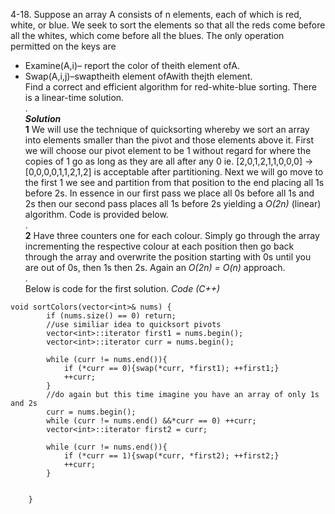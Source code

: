 4-18. Suppose an array A consists of n elements, each of which is red, white, or blue. We seek to sort the elements so that all the 
reds come before all the whites, which come before all the blues. The only operation permitted on the keys are  
* Examine(A,i)– report the color of theith element ofA.  
* Swap(A,i,j)–swaptheith element ofAwith thejth element.  
Find a correct and efficient algorithm for red-white-blue sorting. There is a linear-time solution.  
.  
***Solution***  
**1** We will use the technique of quicksorting whereby we sort an array into elements smaller than the pivot and those elements above it.
First we will choose our pivot element to be 1 without regard for where the copies of 1 go as long as they are all after any 0 ie. 
[2,0,1,2,1,1,0,0,0] -> [0,0,0,0,1,1,2,1,2] is acceptable after partitioning. Next we will go move to the first 1 we see and partition
from that position to the end placing all 1s before 2s. In essence in our first pass we place all 0s before all 1s and 2s then our second pass
places all 1s before 2s yielding a *O(2n)* (linear) algorithm. Code is provided below.  
.  
**2** Have three counters one for each colour. Simply go through the array incrementing the respective colour at each position then 
go back through the array and overwrite the position starting with 0s until you are out of 0s, then 1s then 2s. Again an *O(2n) = O(n)* approach.  
.  
Below is code for the first solution.
*Code (C++)* 
```
void sortColors(vector<int>& nums) {
        if (nums.size() == 0) return;
        //use similiar idea to quicksort pivots
        vector<int>::iterator first1 = nums.begin();
        vector<int>::iterator curr = nums.begin();
        
        while (curr != nums.end()){
            if (*curr == 0){swap(*curr, *first1); ++first1;}
            ++curr;
        }
        //do again but this time imagine you have an array of only 1s and 2s
        curr = nums.begin();
        while (curr != nums.end() &&*curr == 0) ++curr;
        vector<int>::iterator first2 = curr;
        
        while (curr != nums.end()){
            if (*curr == 1){swap(*curr, *first2); ++first2;}
            ++curr;
        }
        
        
    }
 ```
